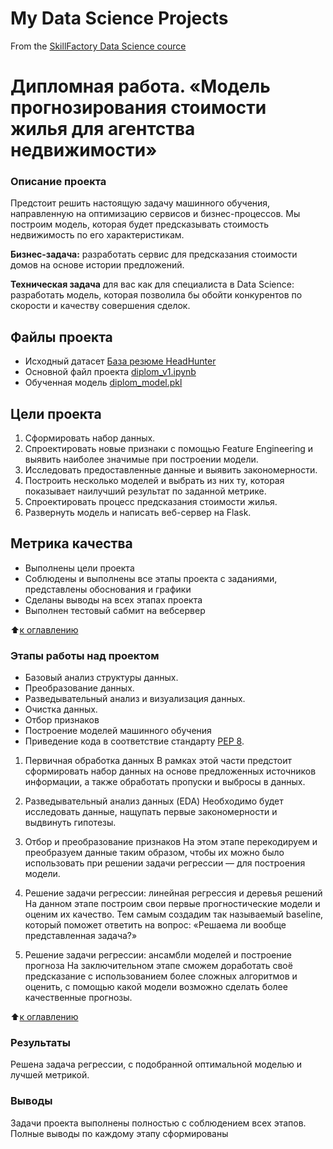 # My Data Science Projects
From the [SkillFactory Data Science cource](https://skillfactory.ru/data-scientist)

# Дипломная работа. «Модель прогнозирования стоимости жилья для агентства недвижимости»

### Описание проекта

Предстоит решить настоящую задачу машинного обучения, направленную на оптимизацию сервисов и бизнес-процессов. Мы построим модель, которая будет предсказывать стоимость недвижимость по его характеристикам.

**Бизнес-задача:** разработать сервис для предсказания стоимости домов на основе истории предложений.

**Техническая задача** для вас как для специалиста в Data Science: разработать модель, которая позволила бы обойти конкурентов по скорости и качеству совершения сделок.

## Файлы проекта
+ Исходный датасет [База резюме HeadHunter](https://drive.google.com/file/d/11-ZNNIdcQ7TbT8Y0nsQ3Q0eiYQP__NIW/view)
+ Основной файл проекта [diplom_v1.ipynb](https://github.com/Sphexxx/Diplom/blob/main/diplom_v1.ipynb)
+ Обученная модель [diplom_model.pkl](https://drive.google.com/file/d/1Emm0apJ-2I9ZTJQIXQGwvyU0MhCeYEBt/view?usp=sharing)

## Цели проекта

1. Сформировать набор данных.
2. Спроектировать новые признаки с помощью Feature Engineering и выявить наиболее значимые при построении модели.
3. Исследовать предоставленные данные и выявить закономерности.
4. Построить несколько моделей и выбрать из них ту, которая показывает наилучший результат по заданной метрике.
5. Спроектировать процесс предсказания стоимости жилья.
6. Развернуть модель и написать веб-сервер на Flask.

## Метрика качества

+ Выполнены цели проекта
+ Соблюдены и выполнены все этапы проекта с заданиями, представлены обоснования и графики
+ Сделаны выводы на всех этапах проекта
+ Выполнен тестовый сабмит на вебсервер

:arrow_up:[к оглавлению](https://github.com/Sphexxx/Diplom/blob/main/README.md#Оглавление)

### Этапы работы над проектом
+ Базовый анализ структуры данных.
+ Преобразование данных.
+ Разведывательный анализ и визуализация данных.
+ Очистка данных.
+ Отбор признаков
+ Построение моделей машинного обучения
+ Приведение кода в соответствие стандарту [PEP 8](https://peps.python.org/pep-0008/).

1. Первичная обработка данных
В рамках этой части предстоит сформировать набор данных на основе предложенных источников информации, а также обработать пропуски и выбросы в данных.

2. Разведывательный анализ данных (EDA)
Необходимо будет исследовать данные, нащупать первые закономерности и выдвинуть гипотезы.

3. Отбор и преобразование признаков
На этом этапе перекодируем и преобразуем данные таким образом, чтобы их можно было использовать при решении задачи регрессии — для построения модели.

4. Решение задачи регрессии: линейная регрессия и деревья решений
На данном этапе построим свои первые прогностические модели и оценим их качество. Тем самым создадим так называемый baseline, который поможет ответить на вопрос: «Решаема ли вообще представленная задача?»

5. Решение задачи регрессии: ансамбли моделей и построение прогноза
На заключительном этапе сможем доработать своё предсказание с использованием более сложных алгоритмов и оценить, с помощью какой модели возможно сделать более качественные прогнозы.

:arrow_up:[к оглавлению](https://github.com/Sphexxx/Diplom/blob/main/README.md#Оглавление)

### Результаты

Решена задача регрессии, с подобранной оптимальной моделью и лучшей метрикой.

### Выводы

Задачи проекта выполнены полностью с соблюдением всех этапов. Полные выводы по каждому этапу сформированы